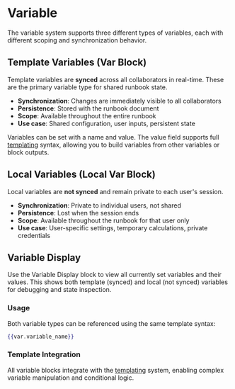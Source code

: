 # Variable

The variable system supports three different types of variables, each with different scoping and synchronization behavior.

## Template Variables (Var Block)

Template variables are **synced** across all collaborators in real-time. These are the primary variable type for shared runbook state.

- **Synchronization**: Changes are immediately visible to all collaborators
- **Persistence**: Stored with the runbook document  
- **Scope**: Available throughout the entire runbook
- **Use case**: Shared configuration, user inputs, persistent state

Variables can be set with a name and value. The value field supports full [templating](../../templating.md "mention") syntax, allowing you to build variables from other variables or block outputs.

## Local Variables (Local Var Block)

Local variables are **not synced** and remain private to each user's session.

- **Synchronization**: Private to individual users, not shared
- **Persistence**: Lost when the session ends
- **Scope**: Available throughout the runbook for that user only
- **Use case**: User-specific settings, temporary calculations, private credentials

## Variable Display

Use the Variable Display block to view all currently set variables and their values. This shows both template (synced) and local (not synced) variables for debugging and state inspection.

### Usage

Both variable types can be referenced using the same template syntax:

```handlebars
{{var.variable_name}}
```

### Template Integration

All variable blocks integrate with the [templating](../../templating.md "mention") system, enabling complex variable manipulation and conditional logic.
